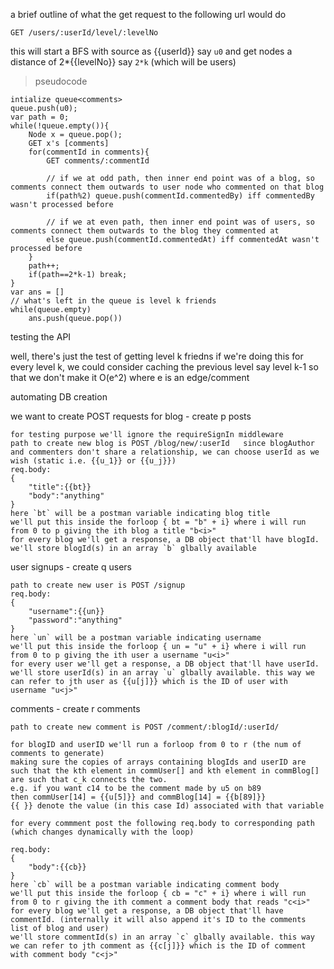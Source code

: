a brief outline of what the get request to the following url would do 

    GET /users/:userId/level/:levelNo

this will start a BFS with source as {{userId}} say `u0` and get nodes a distance of 2*{{levelNo}} say `2*k`  (which will be users)

> pseudocode 

    intialize queue<comments>
    queue.push(u0);
    var path = 0;
    while(!queue.empty()){
        Node x = queue.pop();
        GET x's [comments]
        for(commentId in comments){
            GET comments/:commentId

            // if we at odd path, then inner end point was of a blog, so comments connect them outwards to user node who commented on that blog  
            if(path%2) queue.push(commentId.commentedBy) iff commentedBy wasn't processed before

            // if we at even path, then inner end point was of users, so comments connect them outwards to the blog they commented at
            else queue.push(commentId.commentedAt) iff commentedAt wasn't processed before
        }
        path++;
        if(path==2*k-1) break;  
    }
    var ans = []
    // what's left in the queue is level k friends
    while(queue.empty) 
        ans.push(queue.pop())





testing the API

well, there's just the test of getting level k friedns
    if we're doing this for every level k, we could consider caching the previous level
    say level k-1 so that we don't make it O(e^2) where e is an edge/comment 


automating DB creation 

we want to create POST requests for 
blog - create p posts

    for testing purpose we'll ignore the requireSignIn middleware
    path to create new blog is POST /blog/new/:userId   since blogAuthor and commenters don't share a relationship, we can choose userId as we wish (static i.e. {{u_1}} or {{u_j}})
    req.body: 
    {
        "title":{{bt}}
        "body":"anything"
    }
    here `bt` will be a postman variable indicating blog title 
    we'll put this inside the forloop { bt = "b" + i} where i will run from 0 to p giving the ith blog a title "b<i>"
    for every blog we'll get a response, a DB object that'll have blogId. we'll store blogId(s) in an array `b` glbally available

user signups - create q users 
    
    path to create new user is POST /signup 
    req.body: 
    {
        "username":{{un}}
        "password":"anything"
    }
    here `un` will be a postman variable indicating username
    we'll put this inside the forloop { un = "u" + i} where i will run from 0 to p giving the ith user a username "u<i>"
    for every user we'll get a response, a DB object that'll have userId. 
    we'll store userId(s) in an array `u` glbally available. this way we can refer to jth user as {{u[j]}} which is the ID of user with username "u<j>" 



comments - create r comments

    path to create new comment is POST /comment/:blogId/:userId/ 
    
    for blogID and userID we'll run a forloop from 0 to r (the num of comments to generate)
    making sure the copies of arrays containing blogIds and userID are such that the kth element in commUser[] and kth element in commBlog[] are such that c_k connects the two. 
    e.g. if you want c14 to be the comment made by u5 on b89
    then commUser[14] = {{u[5]}} and commBlog[14] = {{b[89]}}
    {{ }} denote the value (in this case Id) associated with that variable 
    
    for every commment post the following req.body to corresponding path (which changes dynamically with the loop)

    req.body: 
    {
        "body":{{cb}}
    }
    here `cb` will be a postman variable indicating comment body
    we'll put this inside the forloop { cb = "c" + i} where i will run from 0 to r giving the ith comment a comment body that reads "c<i>"
    for every blog we'll get a response, a DB object that'll have commentId. (internally it will also append it's ID to the comments list of blog and user) 
    we'll store commentId(s) in an array `c` glbally available. this way we can refer to jth comment as {{c[j]}} which is the ID of comment with comment body "c<j>" 
